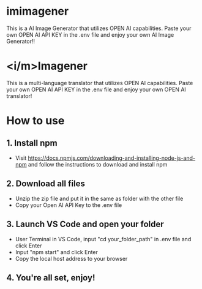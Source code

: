 # imimagener
This is a AI Image Generator that utilizes OPEN AI capabilities. Paste your own OPEN AI API KEY in the .env file and enjoy your own AI Image Generator!!

# <i/m>Imagener
This is a multi-language translator that utilizes OPEN AI capabilities. Paste your own OPEN AI API KEY in the .env file and enjoy your own OPEN AI translator!

# How to use
## 1. Install npm
- Visit https://docs.npmjs.com/downloading-and-installing-node-js-and-npm and follow the instructions to download and install npm
## 2. Download all files
- Unzip the zip file and put it in the same as folder with the other file
- Copy your Open AI API Key to the .env file
## 3. Launch VS Code and open your folder
- User Terminal in VS Code, input "cd your_folder_path" in .env file and click Enter
- Input "npm start" and click Enter
- Copy the local host address to your browser
## 4. You're all set, enjoy!

